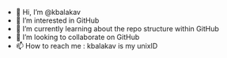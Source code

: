 - 👋 Hi, I’m @kbalakav
- 👀 I’m interested in GitHub
- 🌱 I’m currently learning about the repo structure within GitHub
- 💞️ I’m looking to collaborate on GitHub
- 📫 How to reach me : kbalakav is my unixID

<!---
kbalakav/kbalakav is a ✨ special ✨ repository because its `README.md` (this file) appears on your GitHub profile.
You can click the Preview link to take a look at your changes.
--->
